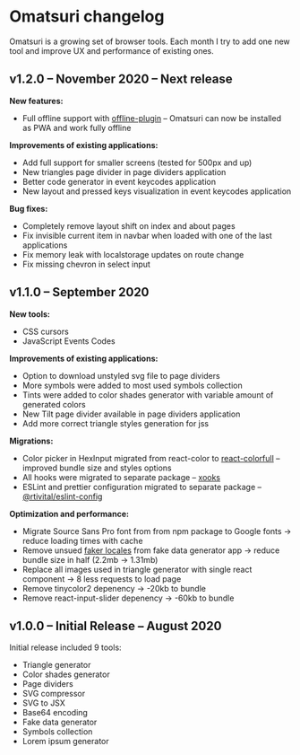 # Omatsuri changelog

Omatsuri is a growing set of browser tools. Each month I try to add one new tool and improve UX and performance of existing ones.

## v1.2.0 – November 2020 – Next release

**New features:**

- Full offline support with [offline-plugin](https://github.com/NekR/offline-plugin) – Omatsuri can now be installed as PWA and work fully offline

**Improvements of existing applications:**

- Add full support for smaller screens (tested for 500px and up)
- New triangles page divider in page dividers application
- Better code generator in event keycodes application
- New layout and pressed keys visualization in event keycodes application

**Bug fixes:**

- Completely remove layout shift on index and about pages
- Fix invisible current item in navbar when loaded with one of the last applications
- Fix memory leak with localstorage updates on route change
- Fix missing chevron in select input

## v1.1.0 – September 2020

**New tools:**

- CSS cursors
- JavaScript Events Codes

**Improvements of existing applications:**

- Option to download unstyled svg file to page dividers
- More symbols were added to most used symbols collection
- Tints were added to color shades generator with variable amount of generated colors
- New Tilt page divider available in page dividers application
- Add more correct triangle styles generation for jss

**Migrations:**

- Color picker in HexInput migrated from react-color to [react-colorfull](https://omgovich.github.io/react-colorful/) – improved bundle size and styles options
- All hooks were migrated to separate package – [xooks](https://github.com/rtivital/xooks)
- ESLint and prettier configuration migrated to separate package – [@rtivital/eslint-config](https://www.npmjs.com/package/@rtivital/eslint-config)

**Optimization and performance:**

- Migrate Source Sans Pro font from from npm package to Google fonts -> reduce loading times with cache
- Remove unsued [faker locales](https://github.com/Marak/faker.js/issues/167#issuecomment-119373065) from fake data generator app -> reduce bundle size in half (2.2mb -> 1.31mb)
- Replace all images used in triangle generator with single react component -> 8 less requests to load page
- Remove tinycolor2 depenency -> -20kb to bundle
- Remove react-input-slider depenency -> -60kb to bundle

## v1.0.0 – Initial Release – August 2020

Initial release included 9 tools:

- Triangle generator
- Color shades generator
- Page dividers
- SVG compressor
- SVG to JSX
- Base64 encoding
- Fake data generator
- Symbols collection
- Lorem ipsum generator
